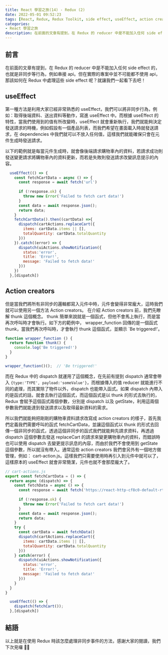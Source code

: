 ```yaml
---
title: React 學習之旅(14) - Redux (2)
date: 2022-05-01 09:52:23
tags: [React, Redux, Redux Toolkit, side effect, useEffect, action creators]
categories:
- React 學習之旅
description: 在前面的文章有提到，在 Redux 的 reducer 中是不能加入任何 side effect 的，也就是非同步等行為，例如串接 api。但在實際的專案中並不可能都不使用 api，那該如何在 Redux 中處理這些 side effect 呢？就讓我們一起看下去吧！
---
```

## 前言

在前面的文章有提到，在 Redux 的 reducer 中是不能加入任何 side effect 的，也就是非同步等行為，例如串接 api。但在實際的專案中並不可能都不使用 api，那該如何在 Redux 中處理這些 side effect 呢？就讓我們一起看下去吧！

## useEffect

第一種方法是利用大家已經非常熟悉的 useEffect，我們可以將非同步行為，例如：取得後端資料、送出資料等動作，寫進 useEffect 中。而根據 useEffect 的特性，當我們使用到的值有所改變時，useEffect 就會重新執行，我們就能夠決定發送請求的時機，例如假設有一個產品列表，而我們希望在畫面載入時就發送請求，在 dependencies 中我們就可以不放入任何值，這樣我們就能確保只會在元件生成時發送請求。

以下的範例就是每當元件生成時，就會像後端請求購物車內的資料，若請求成功則發送變更請求將購物車內的資料更新，而若是失敗則發送請求改變訊息提示的內容。

```js
  useEffect(() => {
    const fetchCartData = async () => {
      const response = await fetch('url')
      
      if (!response.ok) {
        throw new Error('Failed to fetch cart data!')
      }
      const data = await response.json();
      return data;
    }
    fetchCartData().then((cartData) =>{
      dispatch(cartActions.replaceCart({
        items: cartData.items || [],
        totalQuantity: cartData.totalQuantity
      }))
    }).catch((error) => {
      dispatch(uiActions.showNotification({
        status:'error',
        title: 'Error!',
        message: 'Failed to fetch data!'
      }))
    })
  },[dispatch])
```

## Action creators

但是當我們將所有非同步的邏輯都寫入元件中時，元件會變得非常龐大，這時我們就可以使用另一個方法 Action creators。
在介紹 Action creators 前，我們先瞭解 thunk 這個概念。 thunk 簡單來說就是一個函式，但他不會馬上執行，而是當再次呼叫時才會執行。如下方的範例中， wrapper_function 回傳的是一個函式 thunk，當我們再次呼叫時，才會執行 thunk 這個函式，並顯示 `Be triggered!'。

```js
function wrapper_function () {
  return function thunk() {
    console.log('Be triggered!')
  }
}

wrapper_function()();  // 'Be triggered!'
```

而在 Redux 中的 dispatch 就運用了這個概念，在先前有提到 dispatch 通常會帶入 `{type:'TYPE', payload:'someValue'}`，而根據傳入的值 reducer 就能進行不同的處理，而其實除了物件以外，dispatch 也能帶入函式。如果 dispatch 內帶入的是函式的話，就會去執行這個函式，而這個函式是以 thunk 的形式去執行的，Redux 會賦予這個函式兩個參數，分別是 dispatch 以及 getState，利用這兩個參數我們就能達到發送請求以及取得最新資料的需求。

所以我們就能夠把剛剛的購物車資料請求改寫成 action creators 的樣子，首先我們定義我們需要呼叫的函式 fetchCartData，並讓這個函式以 thunk 的形式去回傳一個非同步的函式，透過這個非同步的函式我們就能夠先請求資料，再透過 dispatch 這個參數去發送 replaceCart 的請求來變更購物車內的資料，而錯誤時也可以使用 dispatch 去變更提示訊息的內容，而由於我們不會使用到 getState 這個參數，所以就沒有帶入。通常這些 action creators 我們會另外有一個地方做管理，例如： cart-action.js。這樣我們只需要使用時再引入到元件中就可以了，這樣原本的 useEffect 就會非常簡潔，元件也就不會那麼龐大了。

```js
// cart-actions.js
export const fetchCartData = () => {
  return async (dispatch) => {
    const fetchData = async () => {
      const response = await fetch('https://react-http-cf8c0-default-rtdb.firebaseio.com/cart.json')
      
      if (!response.ok) {
        throw new Error('Failed to fetch cart data!')
      }
      const data = await response.json();
      return data;
    }
    try {
      const cartData = await fetchData()
      dispatch(cartActions.replaceCart({
        items: cartData.items || [],
        totalQuantity: cartData.totalQuantity
      }))
    } catch(error) {
      dispatch(uiActions.showNotification({
        status:'error',
        title: 'Error!',
        message: 'Failed to fetch data!'
      }))
    }
  }
}
```

```js
  useEffect(() => {
    dispatch(fetchCart());
  },[dispatch])
```

## 結語

以上就是在使用 Redux 時該怎麼處理非同步事件的方法，感謝大家的閱讀，我們下次見囉 🤟🏼
